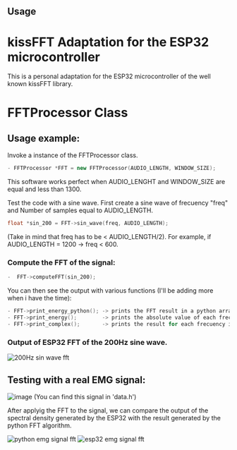 
## Usage
# kissFFT Adaptation for the ESP32 microcontroller
This is a personal adaptation for the ESP32 microcontroller of the well known kissFFT library.

# FFTProcessor Class

## Usage example:
Invoke a instance of the FFTProcessor class.

```cpp
- FFTProcessor *FFT = new FFTProcessor(AUDIO_LENGTH, WINDOW_SIZE);
```

This software works perfect when AUDIO_LENGHT and WINDOW_SIZE are equal and less than 1300.

Test the code with a sine wave. First create a sine wave of frecuency "freq" and Number of samples equal to AUDIO_LENGTH.

```cpp
float *sin_200 = FFT->sin_wave(freq, AUDIO_LENGTH);
```

(Take in mind that freq has to be < AUDIO_LENGTH/2). For example, if AUDIO_LENGTH = 1200 -> freq < 600.

### Compute the FFT of the signal:
```cpp
-  FFT->computeFFT(sin_200);
```
You can then see the output with various functions (I'll be adding more when i have the time):

```cpp
- FFT->print_energy_python(); -> prints the FFT result in a python array style.
- FFT->print_energy();        -> prints the absolute value of each frecuency.
- FFT->print_complex();       -> prints the result for each frecuency in their complex format ( real + i*imag )
```
### Output of ESP32 FFT of the 200Hz sine wave.

![200Hz sin wave fft](https://user-images.githubusercontent.com/41343686/141875356-c7e3b483-ca7f-425b-bfeb-1dcaa2ff554a.png)

## Testing with a real EMG signal:

![image](https://user-images.githubusercontent.com/41343686/141875865-fa76f403-e9cb-4532-89d5-9ba9c51fe527.png)
(You can find this signal in 'data.h')

After applyig the FFT to the signal, we can compare the output of the spectral density generated by the ESP32 with the result generated by the python FFT algorithm.

![python emg signal fft](https://user-images.githubusercontent.com/41343686/141876537-703821fe-8c63-491f-a933-533e869c3eaf.png)  ![esp32 emg signal fft](https://user-images.githubusercontent.com/41343686/141876539-9483d716-c2cd-4508-89c3-26c02b665138.png)



